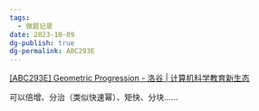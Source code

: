 ```yaml
---
tags:
  - 做题记录
date: 2023-10-09
dg-publish: true
dg-permalink: ABC293E
---
```


[[ABC293E] Geometric Progression - 洛谷 | 计算机科学教育新生态](https://www.luogu.com.cn/problem/AT_abc293_e)

可以倍增、分治（类似快速幂）、矩快、分块……

